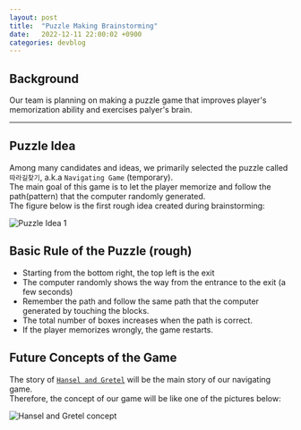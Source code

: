 ```yaml
---
layout: post
title:  "Puzzle Making Brainstorming"
date:   2022-12-11 22:00:02 +0900
categories: devblog
---
```


## Background

Our team is planning on making a puzzle game that improves player's memorization ability and exercises palyer's brain.

---

## Puzzle Idea

Among many candidates and ideas, we primarily selected the puzzle called `따라길찾기`, a.k.a `Navigating Game` (temporary).  
The main goal of this game is to let the player memorize and follow the path(pattern) that the computer randomly generated.  
The figure below is the first rough idea created during brainstorming:

![Puzzle Idea 1](https://commons.wikimedia.org/wiki/File:Puzzle_idea.png)

## Basic Rule of the Puzzle (rough)

- Starting from the bottom right, the top left is the exit
- The computer randomly shows the way from the entrance to the exit (a few seconds)
- Remember the path and follow the same path that the computer generated by touching the blocks.
- The total number of boxes increases when the path is correct.
- If the player memorizes wrongly, the game restarts.

## Future Concepts of the Game

The story of [`Hansel and Gretel`](https://en.wikipedia.org/wiki/Hansel_and_Gretel) will be the main story of our navigating game.  
Therefore, the concept of our game will be like one of the pictures below:  

![Hansel and Gretel concept](https://commons.wikimedia.org/wiki/File:Hensel_and_Gretel_puzzle.png)
